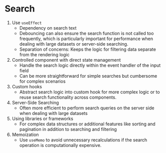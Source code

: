 # Search

1. Use `useEffect`
   - Dependency on search text
   - Debouncing can also ensure the search function is not called too frequently, which is particularly important for performance when dealing with large datasets or server-side searching.
   - Separation of concerns: Keeps the logic for filtering data separate from the rendering logic
2. Controlled component with direct state management
   - Handle the search logic directly within the event handler of the input field
   - Can be more straightforward for simple searches but cumbersome for complex scenarios
3. Custom hooks
   - Abstract search logic into custom hook for more complex logic or to reuse search functionality across components.
4. Server-Side Searching
   - Often more efficient to perform search queries on the server side when dealing with large datasets
5. Using libraries or frameworks
   - For complex data structures or additional features like sorting and pagination in addition to searching and filtering
6. Memoization
   - Use `useMemo` to avoid unnecessary recalculations if the search operation is computationally expensive.
